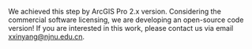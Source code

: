 We achieved this step by ArcGIS Pro 2.x version. Considering the commercial software licensing, we are developing an open-source code version! If you are interested in this work, please contact us via email [xxinyang@njnu.edu.cn](mailto:xxinyang@njnu.edu.cn).